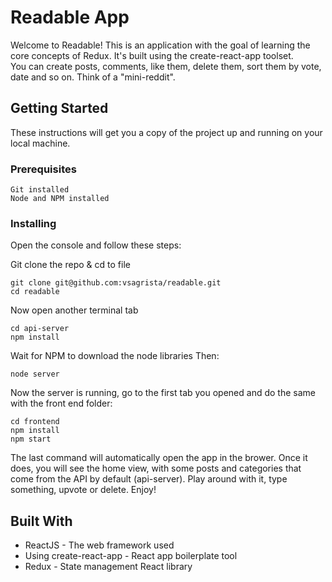 # Readable App

Welcome to Readable! This is an application with the goal of learning the core concepts of Redux. It's built using the create-react-app toolset.
<br>
You can create posts, comments, like them, delete them, sort them by vote, date and so on. Think of a "mini-reddit".

## Getting Started

These instructions will get you a copy of the project up and running on your local machine.

### Prerequisites

```
Git installed
Node and NPM installed
```

### Installing

Open the console and follow these steps:

Git clone the repo & cd to file

```
git clone git@github.com:vsagrista/readable.git
cd readable
```

Now open another terminal tab

```
cd api-server
npm install
```

Wait for NPM to download the node libraries
Then:

```
node server
```

Now the server is running, go to the first tab you opened and do the same with the front end folder:

```
cd frontend
npm install
npm start
```

The last command will automatically open the app in the brower. Once it does, you will see the home view, with some posts and categories that come from the API by default (api-server). Play around with it, type something, upvote or delete. Enjoy!

## Built With

* ReactJS - The web framework used
* Using create-react-app - React app boilerplate tool 
* Redux - State management React library
